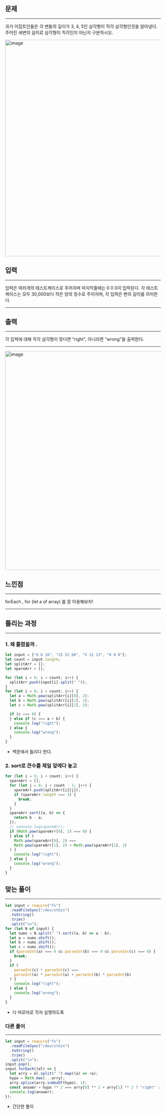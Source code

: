 ## 문제

---

과거 이집트인들은 각 변들의 길이가 3, 4, 5인 삼각형이 직각 삼각형인것을 알아냈다. 주어진 세변의 길이로 삼각형이 직각인지 아닌지 구분하시오.

<img width="701" alt="image" src="https://user-images.githubusercontent.com/82592845/167801812-10c8eb1f-db3a-425d-80aa-5044653adc1e.png">

## 입력

---

입력은 여러개의 테스트케이스로 주어지며 마지막줄에는 0 0 0이 입력된다. 각 테스트케이스는 모두 30,000보다 작은 양의 정수로 주어지며, 각 입력은 변의 길이를 의미한다.

---

## 출력

---

각 입력에 대해 직각 삼각형이 맞다면 "right", 아니라면 "wrong"을 출력한다.

---

<img width="709" alt="image" src="https://user-images.githubusercontent.com/82592845/167802022-01b2d425-1877-4fd8-a184-8b1bdb143a2f.png">

## 느낀점

---

forEach , for (let a of array) 를 잘 이용해보자!

---

## 틀리는 과정

---

### 1. 왜 틀렸을까 .

```jsx
let input = ["6 8 10", "25 52 60", "5 12 13", "0 0 0"];
let count = input.length;
let splitArr = [];
let spareArr = [];

for (let i = 0; i < count; i++) {
  splitArr.push(input[i].split(" "));
}
for (let i = 0; i < count; i++) {
  let a = Math.pow(splitArr[i][0], 2);
  let b = Math.pow(splitArr[i][1], 2);
  let c = Math.pow(splitArr[i][2], 2);

  if (c === 0) {
  } else if (c === a + b) {
    console.log("right");
  } else {
    console.log("wrong");
  }
}
```

- 백준에서 틀리다 한다.

### 2. sort로 큰수를 제일 앞에다 놓고

```jsx
for (let i = 0; i < count; i++) {
  spareArr = [];
  for (let j = 0; j < count - 1; j++) {
    spareArr.push(splitArr[i][j]);
    if (spareArr.length === 3) {
      break;
    }
  }
  spareArr.sort((a, b) => {
    return b - a;
  });
  // console.log(spareArr);
  if (Math.pow(spareArr[0], 2) === 0) {
  } else if (
    Math.pow(spareArr[0], 2) ===
    Math.pow(spareArr[1], 2) + Math.pow(spareArr[2], 2)
  ) {
    console.log("right");
  } else {
    console.log("wrong");
  }
}
```

## 맞는 풀이

---

```jsx
let input = require("fs")
  .readFileSync("/dev/stdin")
  .toString()
  .trim()
  .split("\n");
for (let N of input) {
  let nums = N.split(" ").sort((a, b) => a - b);
  let a = nums.shift();
  let b = nums.shift();
  let c = nums.shift();
  if (parseInt(a) === 0 && parseInt(b) === 0 && parseInt(c) === 0) {
    break;
  }
  if (
    parseInt(c) * parseInt(c) ===
    parseInt(a) * parseInt(a) + parseInt(b) * parseInt(b)
  ) {
    console.log("right");
  } else {
    console.log("wrong");
  }
}
```

- 다 따로따로 각자 실행하도록

### 다른 풀이

---

```jsx
let input = require("fs")
  .readFileSync("/dev/stdin")
  .toString()
  .trim()
  .split("\n");
input.pop();
input.forEach((el) => {
  let arry = el.split(" ").map((a) => +a);
  hypo = Math.max(...arry);
  arry.splice(arry.indexOf(hypo), 1);
  const answer = hypo ** 2 === arry[0] ** 2 + arry[1] ** 2 ? "right" : "wrong";
  console.log(answer);
});
```

- 간단한 풀이
